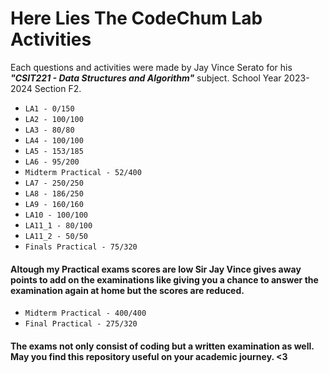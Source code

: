 # Here Lies The CodeChum Lab Activities
 Each questions and activities were made by Jay Vince Serato for his ***"CSIT221 - Data Structures and Algorithm"*** subject.
School Year 2023-2024 Section F2.
* ```LA1 - 0/150```
* ```LA2 - 100/100``` 
* ```LA3 - 80/80``` 
* ```LA4 - 100/100``` 
* ```LA5 - 153/185``` 
* ```LA6 - 95/200```
* ```Midterm Practical - 52/400```
* ```LA7 - 250/250```
* ```LA8 - 186/250```
* ```LA9 - 160/160```
* ```LA10 - 100/100```
* ```LA11_1 - 80/100```
* ```LA11_2 - 50/50```
* ```Finals Practical - 75/320```

#### Altough my Practical exams scores are low Sir Jay Vince gives away points to add on the examinations like giving you a chance to answer the examination again at home but the scores are reduced.

* ```Midterm Practical - 400/400```
* ```Final Practical - 275/320```


#### The exams not only consist of coding but a written examination as well. May you find this repository useful on your academic journey. <3